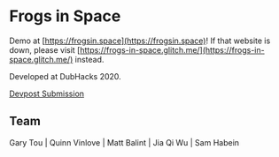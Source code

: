 # Frogs in Space

Demo at [https://frogsin.space](https://frogsin.space)! If that website is down, please visit [https://frogs-in-space.glitch.me/](https://frogs-in-space.glitch.me/) instead.

Developed at DubHacks 2020.

[Devpost Submission](https://devpost.com/software/frogs-in-space)

## Team

Gary Tou | Quinn Vinlove | Matt Balint | Jia Qi Wu | Sam Habein

